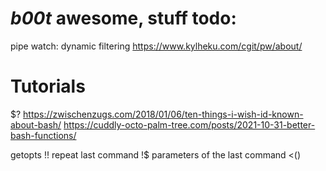 

# _b00t_ awesome, stuff todo:

pipe watch: dynamic filtering
https://www.kylheku.com/cgit/pw/about/


# Tutorials
$?
https://zwischenzugs.com/2018/01/06/ten-things-i-wish-id-known-about-bash/
https://cuddly-octo-palm-tree.com/posts/2021-10-31-better-bash-functions/

getopts
!! repeat last command
!$ parameters of the last command
<()

